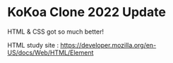 # KoKoa Clone 2022 Update

HTML & CSS got so much better!

HTML study site : https://developer.mozilla.org/en-US/docs/Web/HTML/Element
